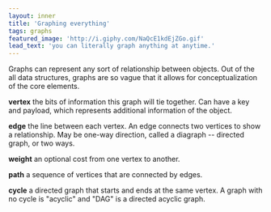 ```yaml
---
layout: inner
title: 'Graphing everything'
tags: graphs 
featured_image: 'http://i.giphy.com/NaQcE1kdEjZGo.gif'
lead_text: 'you can literally graph anything at anytime.'
---
```

Graphs can represent any sort of relationship between objects. Out of the all data structures, graphs are so vague that it allows for conceptualization of the core elements.

 **vertex** the bits of information this graph will tie together. Can have a key and payload, which represents additional information of the object.

 **edge** the line between each vertex. An edge connects two vertices to show a relationship. May be one-way direction, called a diagraph -- directed graph, or two ways.

 **weight** an optional cost from one vertex to another.

 **path** a sequence of vertices that are connected by edges.

 **cycle** a directed graph that starts and ends at the same vertex. A graph with no cycle is "acyclic" and "DAG" is a directed acyclic graph.
